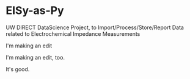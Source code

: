# EISy-as-Py
UW DIRECT DataScience Project, to Import/Process/Store/Report Data related to Electrochemical Impedance Measurements

I'm making an edit

I'm making an edit, too.

It's good.
